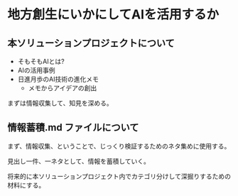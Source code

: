 # 地方創生にいかにしてAIを活用するか

## 本ソリューションプロジェクトについて

- そもそもAIとは?
- AIの活用事例
- 日進月歩のAI技術の進化メモ
  - メモからアイデアの創出

まずは情報収集して、知見を深める。

## 情報蓄積.md ファイルについて

まず、情報収集、ということで、じっくり検証するためのネタ集めに使用する。

見出し一件、一ネタとして、情報を蓄積していく。

将来的に本ソリューションプロジェクト内でカテゴリ分けして深掘りするための材料にする。
